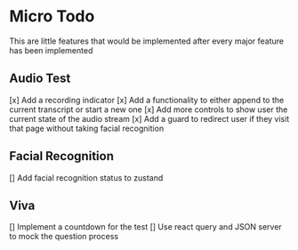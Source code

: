 # Micro Todo
This are little features that would be implemented after every major feature has been implemented

## Audio Test
[x] Add a recording indicator
[x] Add a functionality to either append to the current transcript or start a new one
[x] Add more controls to show user the current state of the audio stream
[x] Add a guard to redirect user if they visit that page without taking facial recognition

## Facial Recognition
[] Add facial recognition status to zustand

## Viva
[] Implement a countdown for the test
[] Use react query and JSON server to mock the question process